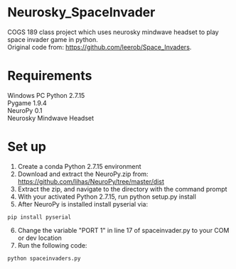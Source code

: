 # Neurosky_SpaceInvader
COGS 189 class project which uses neurosky mindwave headset to play space invader game in python.  
Original code from: https://github.com/leerob/Space_Invaders.  

# Requirements
Windows PC
Python 2.7.15  
Pygame 1.9.4  
NeuroPy 0.1  
Neurosky Mindwave Headset  

# Set up  
1) Create a conda Python 2.7.15 environment  
2) Download and extract the NeuroPy.zip from: https://github.com/lihas/NeuroPy/tree/master/dist  
3) Extract the zip, and navigate to the directory with the command prompt
4) With your activated Python 2.7.15, run python setup.py install
5) After NeuroPy is installed install pyserial via:
```
pip install pyserial
```
6) Change the variable "PORT 1" in line 17 of spaceinvader.py to your COM or dev location  
7) Run the following code:
```
python spaceinvaders.py
```
